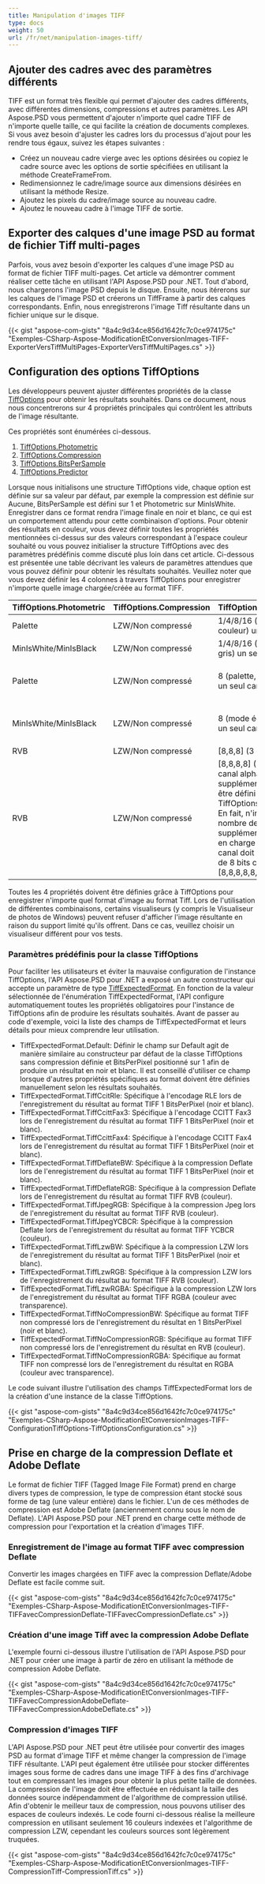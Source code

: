 ```yaml
---
title: Manipulation d'images TIFF
type: docs
weight: 50
url: /fr/net/manipulation-images-tiff/
---
```


## **Ajouter des cadres avec des paramètres différents**
TIFF est un format très flexible qui permet d'ajouter des cadres différents, avec différentes dimensions, compressions et autres paramètres. Les API Aspose.PSD vous permettent d'ajouter n'importe quel cadre TIFF de n'importe quelle taille, ce qui facilite la création de documents complexes. Si vous avez besoin d'ajuster les cadres lors du processus d'ajout pour les rendre tous égaux, suivez les étapes suivantes :

- Créez un nouveau cadre vierge avec les options désirées ou copiez le cadre source avec les options de sortie spécifiées en utilisant la méthode CreateFrameFrom.
- Redimensionnez le cadre/image source aux dimensions désirées en utilisant la méthode Resize.
- Ajoutez les pixels du cadre/image source au nouveau cadre.
- Ajoutez le nouveau cadre à l'image TIFF de sortie.

## **Exporter des calques d'une image PSD au format de fichier Tiff multi-pages**
Parfois, vous avez besoin d'exporter les calques d'une image PSD au format de fichier TIFF multi-pages. Cet article va démontrer comment réaliser cette tâche en utilisant l'API Aspose.PSD pour .NET. Tout d'abord, nous chargerons l'image PSD depuis le disque. Ensuite, nous itérerons sur les calques de l'image PSD et créerons un TiffFrame à partir des calques correspondants. Enfin, nous enregistrerons l'image Tiff résultante dans un fichier unique sur le disque.


{{< gist "aspose-com-gists" "8a4c9d34ce856d1642fc7c0ce974175c" "Exemples-CSharp-Aspose-ModificationEtConversionImages-TIFF-ExporterVersTiffMultiPages-ExporterVersTiffMultiPages.cs" >}}

## **Configuration des options TiffOptions**
Les développeurs peuvent ajuster différentes propriétés de la classe [TiffOptions](https://reference.aspose.com/psd/net/aspose.psd.imageoptions/tiffoptions) pour obtenir les résultats souhaités. Dans ce document, nous nous concentrerons sur 4 propriétés principales qui contrôlent les attributs de l'image résultante.

Ces propriétés sont énumérées ci-dessous.

1. [TiffOptions.Photometric](https://reference.aspose.com/psd/net/aspose.psd.imageoptions/tiffoptions/properties/photometric)
1. [TiffOptions.Compression](https://reference.aspose.com/psd/net/aspose.psd.imageoptions/tiffoptions/properties/compression)
1. [TiffOptions.BitsPerSample](https://reference.aspose.com/psd/net/aspose.psd.imageoptions/tiffoptions/properties/bitspersample)
1. [TiffOptions.Predictor](https://reference.aspose.com/psd/net/aspose.psd.imageoptions/tiffoptions/properties/predictor)

Lorsque nous initialisons une structure TiffOptions vide, chaque option est définie sur sa valeur par défaut, par exemple la compression est définie sur Aucune, BitsPerSample est défini sur 1 et Photometric sur MinIsWhite. Enregistrer dans ce format rendra l'image finale en noir et blanc, ce qui est un comportement attendu pour cette combinaison d'options. Pour obtenir des résultats en couleur, vous devez définir toutes les propriétés mentionnées ci-dessus sur des valeurs correspondant à l'espace couleur souhaité ou vous pouvez initialiser la structure TiffOptions avec des paramètres prédéfinis comme discuté plus loin dans cet article. Ci-dessous est présentée une table décrivant les valeurs de paramètres attendues que vous pouvez définir pour obtenir les résultats souhaités. Veuillez noter que vous devez définir les 4 colonnes à travers TiffOptions pour enregistrer n'importe quelle image chargée/créée au format TIFF.

|**TiffOptions.Photometric**|**TiffOptions.Compression**|**TiffOptions.BitsPerSample**|**TiffOptions.Predictor**|
| :- | :- | :- | :- |
|Palette|LZW/Non compressé|1/4/8/16 (palette, mode couleur) un seul canal|Aucun|
|MinIsWhite/MinIsBlack|LZW/Non compressé|1/4/8/16 (mode échelle de gris) un seul canal|Aucun|
|Palette|LZW/Non compressé|8 (palette, mode couleur) un seul canal|Horizontal (plus de compression obtenue pour LZW avec les mêmes motifs)|
|MinIsWhite/MinIsBlack|LZW/Non compressé|8 (mode échelle de gris) un seul canal|Horizontal (plus de compression obtenue pour LZW avec les mêmes motifs)|
|RVB|LZW/Non compressé|[8,8,8] (3 canaux RVB)|Aucun/Horizontal|
|RVB|LZW/Non compressé|[8,8,8,8] (3 canaux RVB et canal alpha supplémentaire pouvant être défini via TiffOptions.AlphaStorage) En fait, n'importe quel nombre de canaux supplémentaires est pris en charge mais chaque canal doit avoir une taille de 8 bits comme [8,8,8,8,8,8]|Aucun/Horizontal|
Toutes les 4 propriétés doivent être définies grâce à TiffOptions pour enregistrer n'importe quel format d'image au format Tiff. Lors de l'utilisation de différentes combinaisons, certains visualiseurs (y compris le Visualiseur de photos de Windows) peuvent refuser d'afficher l'image résultante en raison du support limité qu'ils offrent. Dans ce cas, veuillez choisir un visualiseur différent pour vos tests.
### **Paramètres prédéfinis pour la classe TiffOptions**
Pour faciliter les utilisateurs et éviter la mauvaise configuration de l'instance TiffOptions, l'API Aspose.PSD pour .NET a exposé un autre constructeur qui accepte un paramètre de type [TiffExpectedFormat](https://reference.aspose.com/psd/net/aspose.psd.fileformats.tiff.enums/tiffexpectedformat). En fonction de la valeur sélectionnée de l'énumération TiffExpectedFormat, l'API configure automatiquement toutes les propriétés obligatoires pour l'instance de TiffOptions afin de produire les résultats souhaités. Avant de passer au code d'exemple, voici la liste des champs de TiffExpectedFormat et leurs détails pour mieux comprendre leur utilisation.


- TiffExpectedFormat.Default: Définir le champ sur Default agit de manière similaire au constructeur par défaut de la classe TiffOptions sans compression définie et BitsPerPixel positionné sur 1 afin de produire un résultat en noir et blanc. Il est conseillé d'utiliser ce champ lorsque d'autres propriétés spécifiques au format doivent être définies manuellement selon les résultats souhaités.
- TiffExpectedFormat.TiffCcitRle: Spécifique à l'encodage RLE lors de l'enregistrement du résultat au format TIFF 1 BitsPerPixel (noir et blanc).
- TiffExpectedFormat.TiffCcittFax3: Spécifique à l'encodage CCITT Fax3 lors de l'enregistrement du résultat au format TIFF 1 BitsPerPixel (noir et blanc).
- TiffExpectedFormat.TiffCcittFax4: Spécifique à l'encodage CCITT Fax4 lors de l'enregistrement du résultat au format TIFF 1 BitsPerPixel (noir et blanc).
- TiffExpectedFormat.TiffDeflateBW: Spécifique à la compression Deflate lors de l'enregistrement du résultat au format TIFF 1 BitsPerPixel (noir et blanc).
- TiffExpectedFormat.TiffDeflateRGB: Spécifique à la compression Deflate lors de l'enregistrement du résultat au format TIFF RVB (couleur).
- TiffExpectedFormat.TiffJpegRGB: Spécifique à la compression Jpeg lors de l'enregistrement du résultat au format TIFF RVB (couleur).
- TiffExpectedFormat.TiffJpegYCBCR: Spécifique à la compression Deflate lors de l'enregistrement du résultat au format TIFF YCBCR (couleur).
- TiffExpectedFormat.TiffLzwBW: Spécifique à la compression LZW lors de l'enregistrement du résultat au format TIFF 1 BitsPerPixel (noir et blanc).
- TiffExpectedFormat.TiffLzwRGB: Spécifique à la compression LZW lors de l'enregistrement du résultat au format TIFF RVB (couleur).
- TiffExpectedFormat.TiffLzwRGBA: Spécifique à la compression LZW lors de l'enregistrement du résultat au format TIFF RGBA (couleur avec transparence).
- TiffExpectedFormat.TiffNoCompressionBW: Spécifique au format TIFF non compressé lors de l'enregistrement du résultat en 1 BitsPerPixel (noir et blanc).
- TiffExpectedFormat.TiffNoCompressionRGB: Spécifique au format TIFF non compressé lors de l'enregistrement du résultat en RVB (couleur).
- TiffExpectedFormat.TiffNoCompressionRGBA: Spécifique au format TIFF non compressé lors de l'enregistrement du résultat en RGBA (couleur avec transparence).

Le code suivant illustre l'utilisation des champs TiffExpectedFormat lors de la création d'une instance de la classe TiffOptions.


{{< gist "aspose-com-gists" "8a4c9d34ce856d1642fc7c0ce974175c" "Exemples-CSharp-Aspose-ModificationEtConversionImages-TIFF-ConfigurationTiffOptions-TiffOptionsConfiguration.cs" >}}

## **Prise en charge de la compression Deflate et Adobe Deflate**
Le format de fichier TIFF (Tagged Image File Format) prend en charge divers types de compression, le type de compression étant stocké sous forme de tag (une valeur entière) dans le fichier. L'un de ces méthodes de compression est Adobe Deflate (anciennement connu sous le nom de Deflate). L'API Aspose.PSD pour .NET prend en charge cette méthode de compression pour l'exportation et la création d'images TIFF.
### **Enregistrement de l'image au format TIFF avec compression Deflate**
Convertir les images chargées en TIFF avec la compression Deflate/Adobe Deflate est facile comme suit.


{{< gist "aspose-com-gists" "8a4c9d34ce856d1642fc7c0ce974175c" "Exemples-CSharp-Aspose-ModificationEtConversionImages-TIFF-TIFFavecCompressionDeflate-TIFFavecCompressionDeflate.cs" >}}
### **Création d'une image Tiff avec la compression Adobe Deflate**
L'exemple fourni ci-dessous illustre l'utilisation de l'API Aspose.PSD pour .NET pour créer une image à partir de zéro en utilisant la méthode de compression Adobe Deflate.


{{< gist "aspose-com-gists" "8a4c9d34ce856d1642fc7c0ce974175c" "Exemples-CSharp-Aspose-ModificationEtConversionImages-TIFF-TIFFavecCompressionAdobeDeflate-TIFFavecCompressionAdobeDeflate.cs" >}}
### **Compression d'images TIFF**
L'API Aspose.PSD pour .NET peut être utilisée pour convertir des images PSD au format d'image TIFF et même changer la compression de l'image TIFF résultante. L'API peut également être utilisée pour stocker différentes images sous forme de cadres dans une image TIFF à des fins d'archivage tout en compressant les images pour obtenir la plus petite taille de données. La compression de l'image doit être effectuée en réduisant la taille des données source indépendamment de l'algorithme de compression utilisé. Afin d'obtenir le meilleur taux de compression, nous pouvons utiliser des espaces de couleurs indexés. Le code fourni ci-dessous réalise la meilleure compression en utilisant seulement 16 couleurs indexées et l'algorithme de compression LZW, cependant les couleurs sources sont légèrement truquées.


{{< gist "aspose-com-gists" "8a4c9d34ce856d1642fc7c0ce974175c" "Exemples-CSharp-Aspose-ModificationEtConversionImages-TIFF-CompressionTiff-CompressionTiff.cs" >}}
